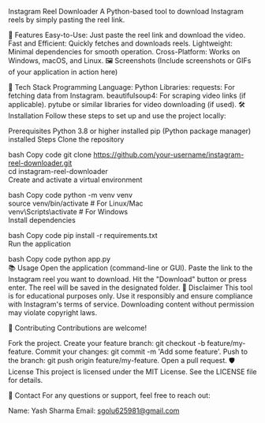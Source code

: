 Instagram Reel Downloader
A Python-based tool to download Instagram reels by simply pasting the reel link.

🚀 Features
Easy-to-Use: Just paste the reel link and download the video.
Fast and Efficient: Quickly fetches and downloads reels.
Lightweight: Minimal dependencies for smooth operation.
Cross-Platform: Works on Windows, macOS, and Linux.
🖼️ Screenshots
(Include screenshots or GIFs of your application in action here)

🔧 Tech Stack
Programming Language: Python
Libraries:
requests: For fetching data from Instagram.
beautifulsoup4: For scraping video links (if applicable).
pytube or similar libraries for video downloading (if used).
🛠️ Installation
Follow these steps to set up and use the project locally:

Prerequisites
Python 3.8 or higher installed
pip (Python package manager) installed
Steps
Clone the repository

bash
Copy code
git clone https://github.com/your-username/instagram-reel-downloader.git  
cd instagram-reel-downloader  
Create and activate a virtual environment

bash
Copy code
python -m venv venv  
source venv/bin/activate  # For Linux/Mac  
venv\Scripts\activate     # For Windows  
Install dependencies

bash
Copy code
pip install -r requirements.txt  
Run the application

bash
Copy code
python app.py  
📚 Usage
Open the application (command-line or GUI).
Paste the link to the Instagram reel you want to download.
Hit the "Download" button or press enter.
The reel will be saved in the designated folder.
🚨 Disclaimer
This tool is for educational purposes only. Use it responsibly and ensure compliance with Instagram's terms of service. Downloading content without permission may violate copyright laws.

🤝 Contributing
Contributions are welcome!

Fork the project.
Create your feature branch: git checkout -b feature/my-feature.
Commit your changes: git commit -m 'Add some feature'.
Push to the branch: git push origin feature/my-feature.
Open a pull request.
🛡️ License
This project is licensed under the MIT License. See the LICENSE file for details.

📧 Contact
For any questions or support, feel free to reach out:

Name: Yash Sharma
Email: sgolu625981@gmail.com
